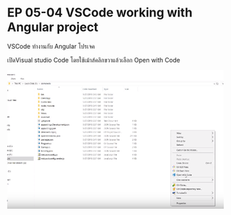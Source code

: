 # EP 05-04 VSCode working with Angular project

VSCode ทำงานกับ Angular โปรเจค

เปิดVisual studio Code โดยใช้เม้าส์คลิกขวาแล้วเลือก Open with Code

![](images/EP05-01Dotnet/EP05-04-ASP-NET-Core.PNG)

